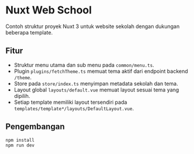 # Nuxt Web School

Contoh struktur proyek Nuxt 3 untuk website sekolah dengan dukungan beberapa template.

## Fitur
- Struktur menu utama dan sub menu pada `common/menu.ts`.
- Plugin `plugins/fetchTheme.ts` memuat tema aktif dari endpoint backend `/theme`.
- Store pada `store/index.ts` menyimpan metadata sekolah dan tema.
- Layout global `layouts/default.vue` memuat layout sesuai tema yang dipilih.
- Setiap template memiliki layout tersendiri pada `templates/template*/layouts/DefaultLayout.vue`.

## Pengembangan
```
npm install
npm run dev
```
